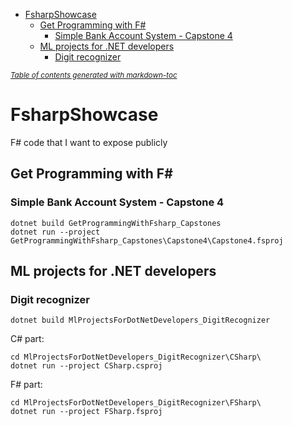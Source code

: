 - [FsharpShowcase](#fsharpshowcase)
  * [Get Programming with F#](#get-programming-with-f-)
    + [Simple Bank Account System - Capstone 4](#simple-bank-account-system---capstone-4)
  * [ML projects for .NET developers](#ml-projects-for-net-developers)
    + [Digit recognizer](#digit-recognizer)

<small><i><a href='http://ecotrust-canada.github.io/markdown-toc/'>Table of contents generated with markdown-toc</a></i></small>


# FsharpShowcase
F# code that I want to expose publicly

## Get Programming with F#

### Simple Bank Account System - Capstone 4

```
dotnet build GetProgrammingWithFsharp_Capstones
dotnet run --project GetProgrammingWithFsharp_Capstones\Capstone4\Capstone4.fsproj
```
## ML projects for .NET developers

### Digit recognizer

```
dotnet build MlProjectsForDotNetDevelopers_DigitRecognizer
```

C# part:

```
cd MlProjectsForDotNetDevelopers_DigitRecognizer\CSharp\
dotnet run --project CSharp.csproj
```

F# part:

```
cd MlProjectsForDotNetDevelopers_DigitRecognizer\FSharp\
dotnet run --project FSharp.fsproj
```
